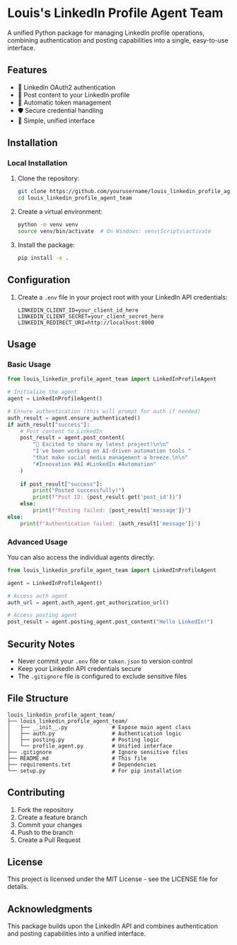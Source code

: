 # Louis's LinkedIn Profile Agent Team

A unified Python package for managing LinkedIn profile operations, combining authentication and posting capabilities into a single, easy-to-use interface.

## Features

- 🔐 LinkedIn OAuth2 authentication
- 📝 Post content to your LinkedIn profile
- 🔄 Automatic token management
- 🛡️ Secure credential handling
- 🚀 Simple, unified interface

## Installation

### Local Installation

1. Clone the repository:
   ```bash
   git clone https://github.com/yourusername/louis_linkedin_profile_agent_team.git
   cd louis_linkedin_profile_agent_team
   ```

2. Create a virtual environment:
   ```bash
   python -m venv venv
   source venv/bin/activate  # On Windows: venv\Scripts\activate
   ```

3. Install the package:
   ```bash
   pip install -e .
   ```

## Configuration

1. Create a `.env` file in your project root with your LinkedIn API credentials:
   ```env
   LINKEDIN_CLIENT_ID=your_client_id_here
   LINKEDIN_CLIENT_SECRET=your_client_secret_here
   LINKEDIN_REDIRECT_URI=http://localhost:8000
   ```

## Usage

### Basic Usage

```python
from louis_linkedin_profile_agent_team import LinkedInProfileAgent

# Initialize the agent
agent = LinkedInProfileAgent()

# Ensure authentication (this will prompt for auth if needed)
auth_result = agent.ensure_authenticated()
if auth_result["success"]:
    # Post content to LinkedIn
    post_result = agent.post_content(
        "🚀 Excited to share my latest project!\n\n"
        "I've been working on AI-driven automation tools "
        "that make social media management a breeze.\n\n"
        "#Innovation #AI #LinkedIn #Automation"
    )
    
    if post_result["success"]:
        print("Posted successfully!")
        print(f"Post ID: {post_result.get('post_id')}")
    else:
        print(f"Posting failed: {post_result['message']}")
else:
    print(f"Authentication failed: {auth_result['message']}")
```

### Advanced Usage

You can also access the individual agents directly:

```python
from louis_linkedin_profile_agent_team import LinkedInProfileAgent

agent = LinkedInProfileAgent()

# Access auth agent
auth_url = agent.auth_agent.get_authorization_url()

# Access posting agent
post_result = agent.posting_agent.post_content("Hello LinkedIn!")
```

## Security Notes

- Never commit your `.env` file or `token.json` to version control
- Keep your LinkedIn API credentials secure
- The `.gitignore` file is configured to exclude sensitive files

## File Structure

```
louis_linkedin_profile_agent_team/
├── louis_linkedin_profile_agent_team/
│   ├── __init__.py              # Expose main agent class
│   ├── auth.py                  # Authentication logic
│   ├── posting.py               # Posting logic
│   └── profile_agent.py         # Unified interface
├── .gitignore                   # Ignore sensitive files
├── README.md                    # This file
├── requirements.txt             # Dependencies
└── setup.py                     # For pip installation
```

## Contributing

1. Fork the repository
2. Create a feature branch
3. Commit your changes
4. Push to the branch
5. Create a Pull Request

## License

This project is licensed under the MIT License - see the LICENSE file for details.

## Acknowledgments

This package builds upon the LinkedIn API and combines authentication and posting capabilities into a unified interface.
